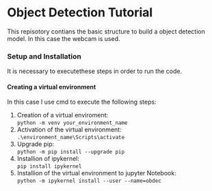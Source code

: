 # Object Detection Tutorial   
This repisotory contians the basic structure to build a object detection model. In this case the webcam is used.
### Setup and Installation
It is necessary to executethese steps in order to run the code.
#### Creating a virtual environment
In this case I use cmd to execute the following steps:
1. Creation of a virtual enviroment:  
`python -m venv your_environment_name`
2. Activation of the virtual environment:  
`.\environment_name\Scripts\activate`  
3. Upgrade pip:  
`python -m pip install --upgrade pip`
4. Installion of ipykernel:   
`pip install ipykernel`
5. Installion of the virtual environment to jupyter Notebook:  
`python -m ipykernel install --user --name=obdec`
